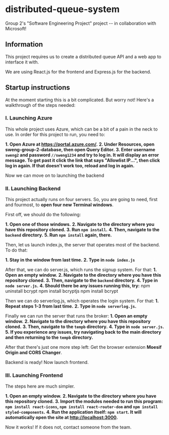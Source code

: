 # distributed-queue-system

Group 2's "Software Engineering Project" project -- in collaboration with Microsoft!

## Information

This project requires us to create a distributed queue API and a web app to interface it with.

We are using React.js for the frontend and Express.js for the backend.

## Startup instructions

At the moment starting this is a bit complicated. But worry not! Here's a walkthrough of the steps needed:

### I. Launching Azure

This whole project uses Azure, which can be a bit of a pain in the neck to use. In order for this project to run, you need to:

**1. Open Azure at https://portal.azure.com/.**
**2. Under Resources, open sweng-group-2-database, then open Query Editor.**
**3. Enter username `sweng2` and password `//sweng1234` and try to log in. It will display an error message. To get past it click the link that says "Allowlist IP...", then click log in again. If that doesn't work too, reload and log in again.**

Now we can move on to launching the backend

### II. Launching Backend

This project actually runs on four servers. So, you are going to need, first and fourmost, to **open four new Terminal windows**.

First off, we should do the following:

**1. Open one of those windows.**
**2. Navigate to the directory where you have this repository cloned.**
**3. Run `npm install`.**
**4. Then, navigate to the `backend` directory.**
**5. Run `npm install` again, there.**

Then, let us launch index.js, the server that operates most of the backend. To do that:

**1. Stay in the window from last time.**
**2. Type in `node index.js`**

After that, we can do server.js, which runs the signup system. For that:
**1. Open an empty window.**
**2. Navigate to the directory where you have this repository cloned.**
**3. Then, navigate to the `backend` directory.**
**4. Type in `node server.js`.**
**4. Should there be any issues running this, try:**
npm uninstall bcrypt
npm install bcryptjs
npm install bcrypt

Then we can do serverlog.js, which operates the login system. For that:
**1. Repeat steps 1-3 from last time.**
**2. Type in `node serverlog.js`.**

Finally we can run the server that runs the broker:
**1. Open an empty window.**
**2. Navigate to the directory where you have this repository cloned.**
**3. Then, navigate to the `tempb` directory.**
**4. Type in `node server.js`.**
**5. If you experience any issues, try navigating back to the main directory and then returning to the `tempb` directory.**

After that there's just one more step left:
Get the browser extension **Moesif Origin and CORS Changer**.

Backend is ready! Now launch frontend.

### III. Launching Frontend

The steps here are much simpler.

**1. Open an empty window.**
**2. Navigate to the directory where you have this repository cloned.**
**3. Import the modules needed to run this program: `npm install react-icons`, `npm install react-router-dom` and `npm install styled-components`.**
**4. Run the application itself: `npm start`. It will automatically open the site at [http://localhost:3000](http://localhost:3000).**

Now it works! If it does not, contact someone from the team.
